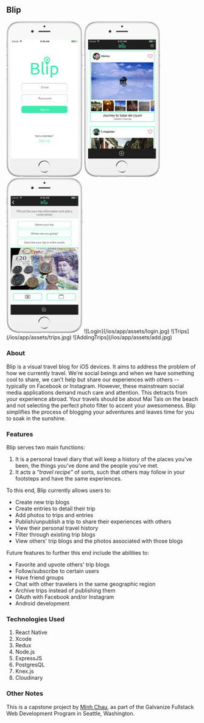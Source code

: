 ## Blip ##

<img alt="Login" src="/ios/app/assets/login.jpg" width="200">
<img alt="Trips" src="/ios/app/assets/trips.jpg" width="200">
<img alt="Addding a Trip" src="/ios/app/assets/add.jpg" width="200">
![Login](/ios/app/assets/login.jpg)
![Trips](/ios/app/assets/trips.jpg)
![AddingTrips](/ios/app/assets/add.jpg)

### About ###
Blip is a visual travel blog for iOS devices. It aims to address the problem of how we currently travel. We're social beings and when we have something cool to share, we can't help but share our experiences with others -- typically on Facebook or Instagram. However, these mainstream social media applications demand much care and attention. This detracts from your experience abroad. Your travels should be about Mai Tais on the beach and not selecting the perfect photo filter to accent your awesomeness. Blip simplifies the process of blogging your adventures and leaves time for you to soak in the sunshine.

### Features ###
Blip serves two main functions:
1. It is a personal travel diary that will keep a history of the places you've been, the things you've done and the people you've met.
2. It acts a *"travel recipe"* of sorts, such that others may follow in your footsteps and have the same experiences.

To this end, Blip currently allows users to:
* Create new trip blogs
* Create entries to detail their trip
* Add photos to trips and entries
* Publish/unpublish a trip to share their experiences with others
* View their personal travel history
* Filter through existing trip blogs
* View others' trip blogs and the photos associated with those blogs

Future features to further this end include the abilities to:
* Favorite and upvote others' trip blogs
* Follow/subscribe to certain users
* Have friend groups
* Chat with other travelers in the same geographic region
* Archive trips instead of publishing them
* OAuth with Facebook and/or Instagram
* Android development

### Technologies Used ###
1. React Native
2. Xcode
3. Redux
4. Node.js
5. ExpressJS
6. PostgresQL
7. Knex.js
8. Cloudinary

### Other Notes ###
This is a capstone project by [Minh Chau](https://www.linkedin.com/in/chau-minh/ "LinkedIn"), as part of the Galvanize Fullstack Web Development Program in Seattle, Washington.
